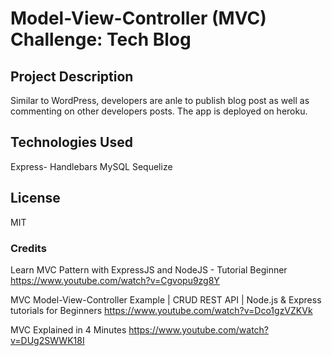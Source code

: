 # Model-View-Controller (MVC) Challenge: Tech Blog

## Project Description
Similar to WordPress, developers are anle to publish blog post as well as commenting on other developers posts. The app is deployed on heroku.

## Technologies Used
Express- Handlebars
MySQL
Sequelize

## License
MIT 
### Credits 
Learn MVC Pattern with ExpressJS and NodeJS - Tutorial Beginner
https://www.youtube.com/watch?v=Cgvopu9zg8Y

MVC Model-View-Controller Example | CRUD REST API | Node.js & Express tutorials for Beginners
https://www.youtube.com/watch?v=Dco1gzVZKVk

MVC Explained in 4 Minutes
https://www.youtube.com/watch?v=DUg2SWWK18I